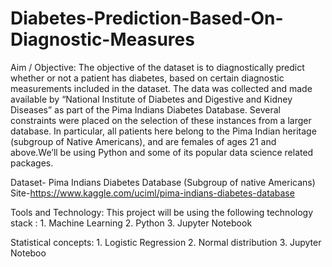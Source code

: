 # Diabetes-Prediction-Based-On-Diagnostic-Measures
Aim / Objective:
The objective of the dataset is to diagnostically predict whether or not a patient has diabetes, based on certain diagnostic measurements included in the dataset. The data was collected and made available by “National Institute of Diabetes and Digestive and Kidney Diseases” as part of the Pima Indians Diabetes Database. Several constraints were placed on the selection of these instances from a larger database. In particular, all patients here belong to the Pima Indian heritage (subgroup of Native Americans), and are females of ages 21 and above.We’ll be using Python and some of its popular data science related packages.

Dataset- Pima Indians Diabetes Database (Subgroup of native Americans)
Site-https://www.kaggle.com/uciml/pima-indians-diabetes-database

Tools and Technology:
  This project will be using the following technology stack :
    1. Machine Learning
    2. Python
    3. Jupyter Notebook
    
Statistical concepts:
    1.	Logistic Regression
    2.	Normal distribution
    3.	Jupyter Noteboo



